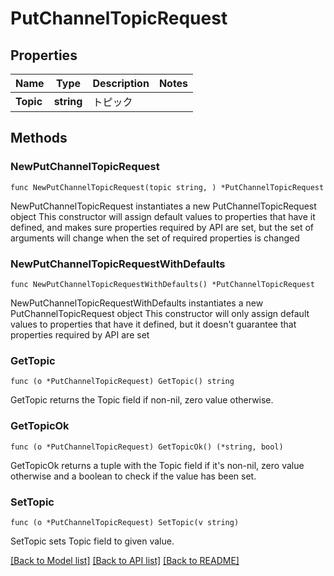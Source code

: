 # PutChannelTopicRequest

## Properties

Name | Type | Description | Notes
------------ | ------------- | ------------- | -------------
**Topic** | **string** | トピック | 

## Methods

### NewPutChannelTopicRequest

`func NewPutChannelTopicRequest(topic string, ) *PutChannelTopicRequest`

NewPutChannelTopicRequest instantiates a new PutChannelTopicRequest object
This constructor will assign default values to properties that have it defined,
and makes sure properties required by API are set, but the set of arguments
will change when the set of required properties is changed

### NewPutChannelTopicRequestWithDefaults

`func NewPutChannelTopicRequestWithDefaults() *PutChannelTopicRequest`

NewPutChannelTopicRequestWithDefaults instantiates a new PutChannelTopicRequest object
This constructor will only assign default values to properties that have it defined,
but it doesn't guarantee that properties required by API are set

### GetTopic

`func (o *PutChannelTopicRequest) GetTopic() string`

GetTopic returns the Topic field if non-nil, zero value otherwise.

### GetTopicOk

`func (o *PutChannelTopicRequest) GetTopicOk() (*string, bool)`

GetTopicOk returns a tuple with the Topic field if it's non-nil, zero value otherwise
and a boolean to check if the value has been set.

### SetTopic

`func (o *PutChannelTopicRequest) SetTopic(v string)`

SetTopic sets Topic field to given value.



[[Back to Model list]](../README.md#documentation-for-models) [[Back to API list]](../README.md#documentation-for-api-endpoints) [[Back to README]](../README.md)


